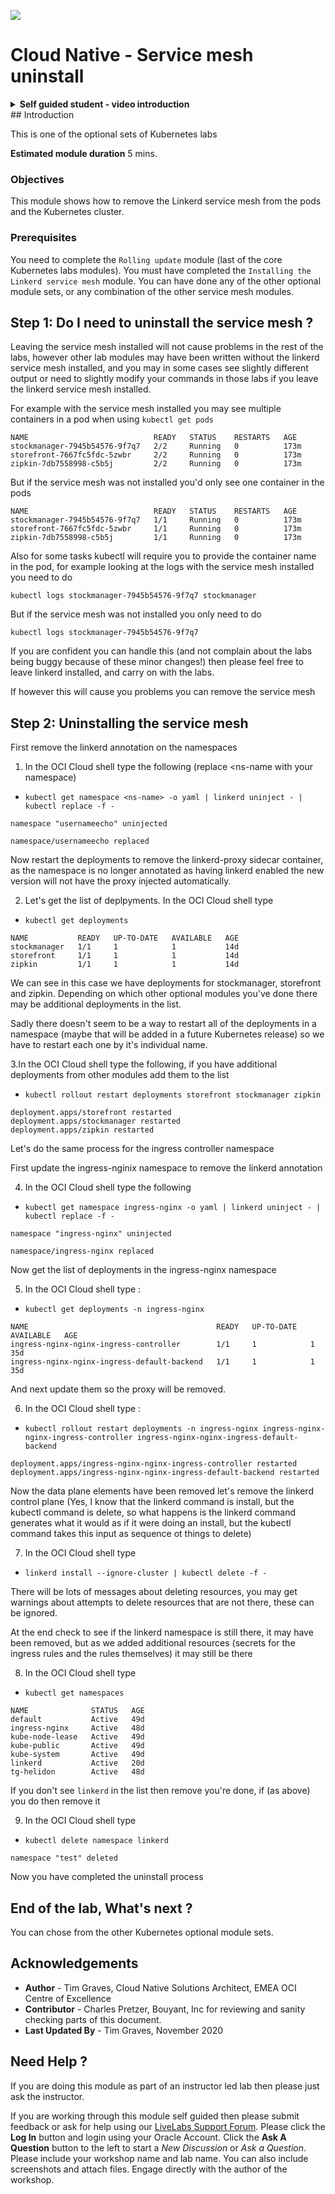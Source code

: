 ![](../../../../common/images/customer.logo2.png)

# Cloud Native - Service mesh uninstall


<details><summary><b>Self guided student - video introduction</b></summary>


This video is an introduction to the uninstalling the service mesh module. Depending on your browser settings it may open in this tab / window or open a new one. Once you've watched it please return to this page to continue the labs.

[![Uninstalling the service mesh Video](https://img.youtube.com/vi/Hx0amwN3Zjs/0.jpg)](https://youtu.be/Hx0amwN3Zjs "Uninstalling the service mesh")

---

</details>
## Introduction

This is one of the optional sets of Kubernetes labs

**Estimated module duration** 5 mins.

### Objectives

This module shows how to remove the Linkerd service mesh from the pods and the Kubernetes cluster.

### Prerequisites

You need to complete the `Rolling update` module (last of the core Kubernetes labs modules). You must have completed the `Installing the Linkerd service mesh` module. You can have done any of the other optional module sets, or any combination of the other service mesh modules.

## Step 1: Do I need to uninstall the service mesh ?

Leaving the service mesh installed will not cause problems in the rest of the labs, however other lab modules may have been written without the linkerd service mesh installed, and you may in some cases see slightly different output or need to slightly modify your commands in those labs if you leave the linkerd service mesh installed.

For example with the service mesh installed you may see multiple containers in a pod when using `kubectl get pods`

```
NAME                            READY   STATUS    RESTARTS   AGE
stockmanager-7945b54576-9f7q7   2/2     Running   0          173m
storefront-7667fc5fdc-5zwbr     2/2     Running   0          173m
zipkin-7db7558998-c5b5j         2/2     Running   0          173m
```

But if the service mesh was not installed you'd only see one container in the pods

```
NAME                            READY   STATUS    RESTARTS   AGE
stockmanager-7945b54576-9f7q7   1/1     Running   0          173m
storefront-7667fc5fdc-5zwbr     1/1     Running   0          173m
zipkin-7db7558998-c5b5j         1/1     Running   0          173m
```

Also for some tasks kubectl will require you to provide the container name in the pod, for example looking at the logs with the service mesh installed you need to do 

```
kubectl logs stockmanager-7945b54576-9f7q7 stockmanager
```

But if the service mesh was not installed you only need to do

```
kubectl logs stockmanager-7945b54576-9f7q7
```
If you are confident you can handle this (and not complain about the labs being buggy because of these minor changes!) then please feel free to leave linkerd installed, and carry on with the labs.

If however this will cause you problems you can remove the service mesh


## Step 2: Uninstalling the service mesh

First remove the linkerd annotation on the namespaces

  1. In the OCI Cloud shell type the following (replace <ns-name with your namespace)
  
  - `kubectl get namespace <ns-name> -o yaml | linkerd uninject - | kubectl replace -f -`

  ```
namespace "usernameecho" uninjected

namespace/usernameecho replaced
```

Now restart the deployments to remove the linkerd-proxy sidecar container, as the namespace is no longer annotated as having linkerd enabled the new version will not have the proxy injected automatically.

  2. Let's get the list of deplpyments. In the OCI Cloud shell type 
  
  - `kubectl get deployments`

  ```
NAME           READY   UP-TO-DATE   AVAILABLE   AGE
stockmanager   1/1     1            1           14d
storefront     1/1     1            1           14d
zipkin         1/1     1            1           14d
```

We can see in this case we have deployments for stockmanager, storefront and zipkin. Depending on which other optional modules you've done there may be additional deployments in the list.

Sadly there doesn't seem to be a way to restart all of the deployments in a namespace (maybe that will be added in a future Kubernetes release) so we have to restart each one by it's individual name.

  3.In the OCI Cloud shell type the following, if you have additional deployments from other modules add them to the list

  - `kubectl rollout restart deployments storefront stockmanager zipkin`

  ```
deployment.apps/storefront restarted
deployment.apps/stockmanager restarted
deployment.apps/zipkin restarted
```


Let's do the same process for the ingress controller  namespace

First update the ingress-nginix namespace to remove the linkerd annotation

  4. In the OCI Cloud shell type the following 

  - `kubectl get namespace ingress-nginx -o yaml | linkerd uninject - | kubectl replace -f -`

  ```
namespace "ingress-nginx" uninjected

namespace/ingress-nginx replaced
```

Now get the list of deployments in the ingress-nginx namespace

  5. In the OCI Cloud shell type :

  - `kubectl get deployments -n ingress-nginx`

  ```
NAME                                          READY   UP-TO-DATE   AVAILABLE   AGE
ingress-nginx-nginx-ingress-controller        1/1     1            1           35d
ingress-nginx-nginx-ingress-default-backend   1/1     1            1           35d
```

And next update them so the proxy will be removed.

  6. In the OCI Cloud shell type :

  - `kubectl rollout restart deployments -n ingress-nginx ingress-nginx-nginx-ingress-controller ingress-nginx-nginx-ingress-default-backend`

  ```
deployment.apps/ingress-nginx-nginx-ingress-controller restarted
deployment.apps/ingress-nginx-nginx-ingress-default-backend restarted
```

Now the data plane elements have been removed let's remove the linkerd control plane (Yes, I know that the linkerd command is install, but the kubectl command is delete, so what happens is the linkerd command generates what it would as if it were doing an install, but the kubectl command takes this input as sequence ot things to delete)

  7. In the OCI Cloud shell type 

  - `linkerd install --ignore-cluster | kubectl delete -f -`
  
There will be lots of messages about deleting resources, you may get warnings about attempts to delete resources that are not there, these can be ignored.

At the end check to see if the linkerd namespace is still there, it may have been removed, but as we added additional resources (secrets for the ingress rules and the rules themselves) it may still be there

  8. In the OCI Cloud shell type 
  
  - `kubectl get namespaces`

  ```
NAME              STATUS   AGE
default           Active   49d
ingress-nginx     Active   48d
kube-node-lease   Active   49d
kube-public       Active   49d
kube-system       Active   49d
linkerd           Active   20d
tg-helidon        Active   48d
```

If you don't see `linkerd` in the list then remove you're done, if (as above) you do then remove it

  9. In the OCI Cloud shell type 

  - `kubectl delete namespace linkerd`

 ```
namespace "test" deleted
```

Now you have completed the uninstall process

## End of the lab, What's next ?

You can chose from the other Kubernetes optional module sets.

## Acknowledgements

* **Author** - Tim Graves, Cloud Native Solutions Architect, EMEA OCI Centre of Excellence
* **Contributor** - Charles Pretzer, Bouyant, Inc for reviewing and sanity checking parts of this document.
* **Last Updated By** - Tim Graves, November 2020

## Need Help ?

If you are doing this module as part of an instructor led lab then please just ask the instructor.

If you are working through this module self guided then please submit feedback or ask for help using our [LiveLabs Support Forum](https://community.oracle.com/tech/developers/categories/OCI%20Native%20Development). Please click the **Log In** button and login using your Oracle Account. Click the **Ask A Question** button to the left to start a *New Discussion* or *Ask a Question*.  Please include your workshop name and lab name.  You can also include screenshots and attach files.  Engage directly with the author of the workshop.